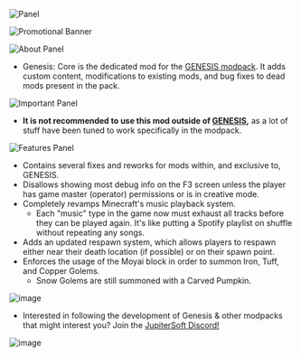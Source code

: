 ![Panel](https://cdn.moddinglegacy.com/103603194901499699-genspanelcore.png)

![Promotional Banner](https://i.imgur.com/XQK2voN.png)

![About Panel](https://cdn.moddinglegacy.com/249607182572761309-gensaboutpanelcore.png)

- Genesis: Core is the dedicated mod for the [GENESIS modpack](https://www.curseforge.com/minecraft/modpacks/genesis-pack). It adds custom content, modifications to existing mods, and bug fixes to dead mods present in the pack.

![Important Panel](https://cdn.moddinglegacy.com/065598952243834046-gensimportantpanelcore.png)

- **It is not recommended to use this mod outside of [GENESIS](https://www.curseforge.com/minecraft/modpacks/genesis-pack),** as a lot of stuff have been tuned to work specifically in the modpack.

![Features Panel](https://cdn.moddinglegacy.com/687555516556754030-gensfeaturespanelcore.png)

- Contains several fixes and reworks for mods within, and exclusive to, GENESIS.
- Disallows showing most debug info on the F3 screen unless the player has game master (operator) permissions or is in creative mode.
- Completely revamps Minecraft's music playback system.
  - Each "music" type in the game now must exhaust all tracks before they can be played again. It's like putting a Spotify playlist on shuffle without repeating any songs.
- Adds an updated respawn system, which allows players to respawn either near their death location (if possible) or on their spawn point.
- Enforces the usage of the Moyai block in order to summon Iron, Tuff, and Copper Golems.
  - Snow Golems are still summoned with a Carved Pumpkin.

![image](https://i.imgur.com/kyQpSkM.png)

- Interested in following the development of Genesis & other modpacks that might interest you? Join the [JupiterSoft Discord!](https://discord.gg/S5andYmUvh)

![image](https://cdn.moddinglegacy.com/103603194901499699-genspanelcore.png)
